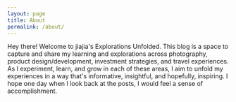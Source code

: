 ```yaml
---
layout: page
title: About
permalink: /about/
---
```


Hey there!
Welcome to jiajia's Explorations Unfolded. This blog is a space to capture and share my learning and explorations across photography, product design/development, investment strategies, and travel experiences. As I experiment, learn, and grow in each of these areas, I aim to unfold my experiences in a way that's informative, insightful, and hopefully, inspiring.
I hope one day when I look back at the posts, I would feel a sense of accomplishment.
